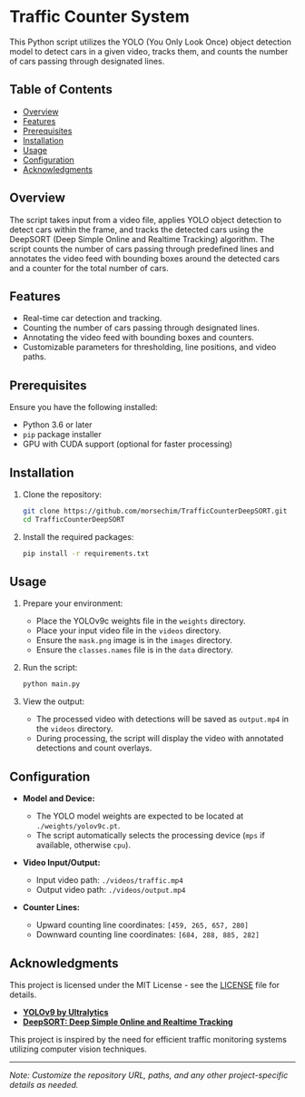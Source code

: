 # Traffic Counter System

This Python script utilizes the YOLO (You Only Look Once) object detection model to detect cars in a given video, tracks them, and counts the number of cars passing through designated lines.

## Table of Contents
- [Overview](#overview)
- [Features](#features)
- [Prerequisites](#prerequisites)
- [Installation](#installation)
- [Usage](#usage)
- [Configuration](#configuration)
- [Acknowledgments](#acknowledgments)

## Overview
The script takes input from a video file, applies YOLO object detection to detect cars within the frame, and tracks the detected cars using the DeepSORT (Deep Simple Online and Realtime Tracking) algorithm. The script counts the number of cars passing through predefined lines and annotates the video feed with bounding boxes around the detected cars and a counter for the total number of cars.

## Features
- Real-time car detection and tracking.
- Counting the number of cars passing through designated lines.
- Annotating the video feed with bounding boxes and counters.
- Customizable parameters for thresholding, line positions, and video paths.

## Prerequisites
Ensure you have the following installed:
- Python 3.6 or later
- `pip` package installer
- GPU with CUDA support (optional for faster processing)

## Installation
1. Clone the repository:
    ```bash
    git clone https://github.com/morsechim/TrafficCounterDeepSORT.git
    cd TrafficCounterDeepSORT
    ```

2. Install the required packages:
    ```bash
    pip install -r requirements.txt
    ```

## Usage
1. Prepare your environment:
    - Place the YOLOv9c weights file in the `weights` directory.
    - Place your input video file in the `videos` directory.
    - Ensure the `mask.png` image is in the `images` directory.
    - Ensure the `classes.names` file is in the `data` directory.

2. Run the script:
    ```bash
    python main.py
    ```

3. View the output:
    - The processed video with detections will be saved as `output.mp4` in the `videos` directory.
    - During processing, the script will display the video with annotated detections and count overlays.

## Configuration
- **Model and Device:**
    - The YOLO model weights are expected to be located at `./weights/yolov9c.pt`.
    - The script automatically selects the processing device (`mps` if available, otherwise `cpu`).

- **Video Input/Output:**
    - Input video path: `./videos/traffic.mp4`
    - Output video path: `./videos/output.mp4`

- **Counter Lines:**
    - Upward counting line coordinates: `[459, 265, 657, 280]`
    - Downward counting line coordinates: `[684, 288, 885, 282]`

## Acknowledgments
This project is licensed under the MIT License - see the [LICENSE](LICENSE) file for details.

- **[YOLOv9 by Ultralytics](https://github.com/WongKinYiu/yolov9)**
- **[DeepSORT: Deep Simple Online and Realtime Tracking](https://github.com/levan92/deep_sort_realtime)**

This project is inspired by the need for efficient traffic monitoring systems utilizing computer vision techniques.

---

*Note: Customize the repository URL, paths, and any other project-specific details as needed.*
